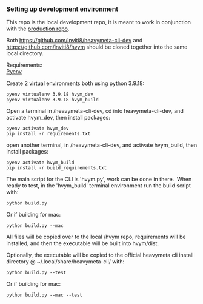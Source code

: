 ### Setting up development environment

This repo is the local development repo, it is meant to work in conjunction with the [production repo](https://github.com/inviti8/hvym).

Both https://github.com/inviti8/heavymeta-cli-dev and https://github.com/inviti8/hvym should be cloned together into the same local directory.

Requirements:  
[Pyenv](https://github.com/pyenv/pyenv)

  
Create 2 virtual environments both using python 3.9.18:

```
pyenv virtualenv 3.9.18 hvym_dev
pyenv virtualenv 3.9.18 hvym_build
```

Open a terminal in /heavymeta-cli-dev, cd into heavymeta-cli-dev, and activate hvym\_dev, then install packages:

```
pyenv activate hvym_dev
pip install -r requirements.txt
```

open another terminal, in /heavymeta-cli-dev, and activate hvym\_build, then install packages:

```
pyenv activate hvym_build
pip install -r build_requirements.txt
```

The main script for the CLI is 'hvym.py', work can be done in there.  When ready to test, in the 'hvym\_build' terminal environment run the build script with:

```
python build.py
```
Or if building for mac:
```
python build.py --mac
```

All files will be copied over to the local /hvym repo, requirements will be installed, and then the executable will be built into hvym/dist.

Optionally, the executable will be copied to the official heavymeta cli install directory @ ~/.local/share/heavymeta-cli/ with:

```
python build.py --test
```
Or if building for mac:
```
python build.py --mac --test
```